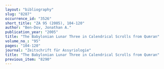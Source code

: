 ```yaml
---
layout: "bibliography"
slug: "8287"
occurrence_id: "3526"
short_title: "ZA 95 (2005), 104-120"
author: "Ben-Dov, Jonathan A."
publication_year: "2005"
title: "The Babylonian Lunar Three in Calendrical Scrolls from Qumran"
volume_no_: "95"
pages: "104-120"
journal: "Zeitschrift für Assyriologie"
title: "The Babylonian Lunar Three in Calendrical Scrolls from Qumran"
previous_item: "8290"
---
```

